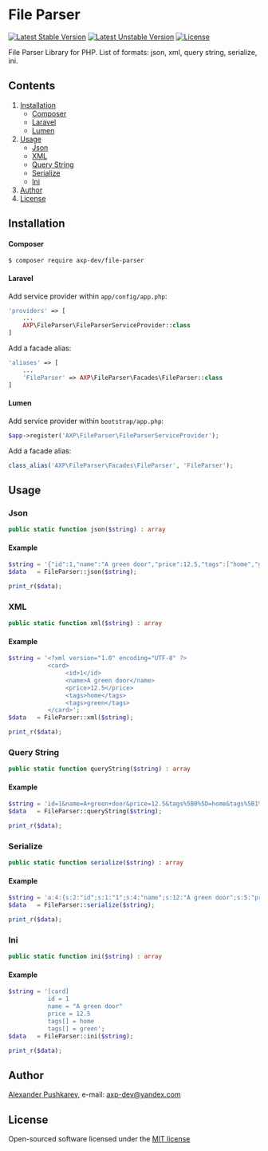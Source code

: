 # File Parser
[![Latest Stable Version](https://poser.pugx.org/axp-dev/file-parser/v/stable)](https://packagist.org/packages/axp-dev/file-parser)
[![Latest Unstable Version](https://poser.pugx.org/axp-dev/file-parser/v/unstable)](https://packagist.org/packages/axp-dev/file-parser)
[![License](https://poser.pugx.org/axp-dev/file-parser/license)](https://packagist.org/packages/axp-dev/file-parser)

File Parser Library for PHP. List of formats: json, xml, query string, serialize, ini.

## Contents
1. [Installation](#installation)
    + [Composer](#composer)
    + [Laravel](#laravel)
    + [Lumen](#lumen)
2. [Usage](#usage)
    + [Json](#json)
    + [XML](#xml)
    + [Query String](#query-string)
    + [Serialize](#serialize)
    + [Ini](#ini)
3. [Author](#author)
4. [License](#license)

## Installation
#### Composer
```
$ composer require axp-dev/file-parser
```
#### Laravel
Add service provider within `app/config/app.php`:
```php
'providers' => [
    ...
    AXP\FileParser\FileParserServiceProvider::class
]
```
Add a facade alias:
```php
'aliases' => [
    ...
    'FileParser' => AXP\FileParser\Facades\FileParser::class
]
```
#### Lumen
Add service provider within `bootstrap/app.php`:
```php
$app->register('AXP\FileParser\FileParserServiceProvider');
```
Add a facade alias:
```php
class_alias('AXP\FileParser\Facades\FileParser', 'FileParser');
```

## Usage
### Json
```php
public static function json($string) : array
```
#### Example
```php
$string = '{"id":1,"name":"A green door","price":12.5,"tags":["home","green"]}';
$data   = FileParser::json($string);

print_r($data);
```

### XML
```php
public static function xml($string) : array
```
#### Example
```php
$string = '<?xml version="1.0" encoding="UTF-8" ?>
           <card>
                <id>1</id>
                <name>A green door</name>
                <price>12.5</price>
                <tags>home</tags>
                <tags>green</tags>
           </card>';
$data   = FileParser::xml($string);

print_r($data);
```

### Query String
```php
public static function queryString($string) : array
```
#### Example
```php
$string = 'id=1&name=A+green+door&price=12.5&tags%5B0%5D=home&tags%5B1%5D=green';
$data   = FileParser::queryString($string);

print_r($data);
```

### Serialize
```php
public static function serialize($string) : array
```
#### Example
```php
$string = 'a:4:{s:2:"id";s:1:"1";s:4:"name";s:12:"A green door";s:5:"price";s:4:"12.5";s:4:"tags";a:2:{i:0;s:4:"home";i:1;s:5:"green";}}';
$data   = FileParser::serialize($string);

print_r($data);
```

### Ini
```php
public static function ini($string) : array
```
#### Example
```php
$string = '[card]
           id = 1
           name = "A green door"
           price = 12.5
           tags[] = home
           tags[] = green';
$data   = FileParser::ini($string);

print_r($data);
```

## Author
[Alexander Pushkarev](https://github.com/axp-dev), e-mail: [axp-dev@yandex.com](mailto:axp-dev@yandex.com)

## License
Open-sourced software licensed under the [MIT license](https://opensource.org/licenses/MIT)